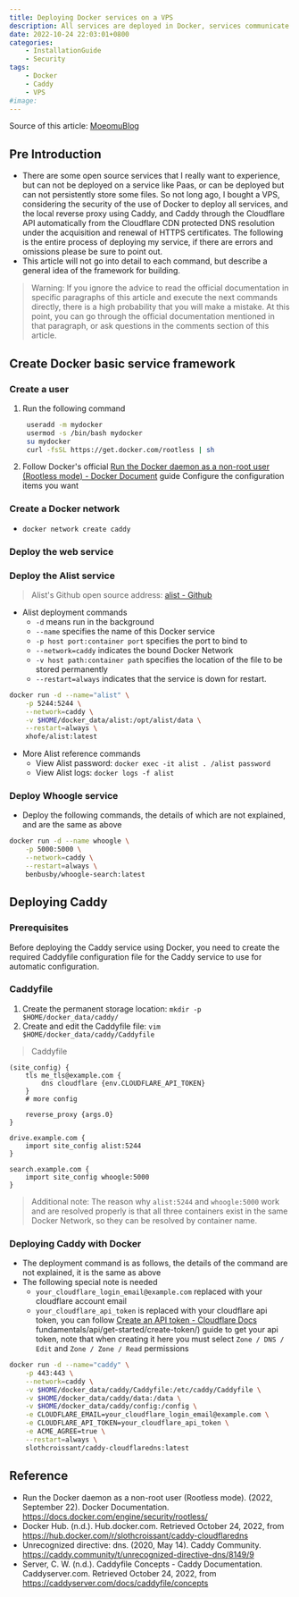 ```yaml
---
title: Deploying Docker services on a VPS
description: All services are deployed in Docker, services communicate with each other using Docker Network, Caddy reverse proxy all services, and visitors access directly through Cloudflare CDN.
date: 2022-10-24 22:03:01+0800
categories:
    - InstallationGuide
    - Security
tags:
    - Docker
    - Caddy
    - VPS
#image: 
---
```


Source of this article: [MoeomuBlog](/posts/deploying-docker-services-on-a-vps/)

## Pre Introduction

- There are some open source services that I really want to experience, but can not be deployed on a service like Paas, or can be deployed but can not persistently store some files. So not long ago, I bought a VPS, considering the security of the use of Docker to deploy all services, and the local reverse proxy using Caddy, and Caddy through the Cloudflare API automatically from the Cloudflare CDN protected DNS resolution under the acquisition and renewal of HTTPS certificates. The following is the entire process of deploying my service, if there are errors and omissions please be sure to point out.
- This article will not go into detail to each command, but describe a general idea of the framework for building.

> Warning: If you ignore the advice to read the official documentation in specific paragraphs of this article and execute the next commands directly, there is a high probability that you will make a mistake. At this point, you can go through the official documentation mentioned in that paragraph, or ask questions in the comments section of this article.

## Create Docker basic service framework

### Create a user

1. Run the following command

   ```sh
    useradd -m mydocker
    usermod -s /bin/bash mydocker
    su mydocker
    curl -fsSL https://get.docker.com/rootless | sh
   ```

2. Follow Docker's official [Run the Docker daemon as a non-root user (Rootless mode) - Docker Document](https://docs.docker.com/engine/security/rootless/) guide Configure the configuration items you want

### Create a Docker network

- `docker network create caddy`

### Deploy the web service

### Deploy the Alist service

> Alist's Github open source address: [alist - Github](https://github.com/alist-org/alist)

- Alist deployment commands
  - `-d` means run in the background
  - `--name` specifies the name of this Docker service
  - `-p host port:container port` specifies the port to bind to
  - `--network=caddy` indicates the bound Docker Network
  - `-v host path:container path` specifies the location of the file to be stored permanently
  - `--restart=always` indicates that the service is down for restart.

```sh
docker run -d --name="alist" \
    -p 5244:5244 \
    --network=caddy \
    -v $HOME/docker_data/alist:/opt/alist/data \
    --restart=always \
    xhofe/alist:latest
```

- More Alist reference commands
  - View Alist password: `docker exec -it alist . /alist password`
  - View Alist logs: ``docker logs -f alist``

### Deploy Whoogle service

- Deploy the following commands, the details of which are not explained, and are the same as above

```sh
docker run -d --name whoogle \
    -p 5000:5000 \
    --network=caddy \
    --restart=always \
    benbusby/whoogle-search:latest
```

## Deploying Caddy

### Prerequisites

Before deploying the Caddy service using Docker, you need to create the required Caddyfile configuration file for the Caddy service to use for automatic configuration.

### Caddyfile

1. Create the permanent storage location: `mkdir -p $HOME/docker_data/caddy/`
2. Create and edit the Caddyfile file: `vim $HOME/docker_data/caddy/Caddyfile`

> Caddyfile

```Caddyfile
(site_config) {
    tls me_tls@example.com {
        dns cloudflare {env.CLOUDFLARE_API_TOKEN}
    }
    # more config

    reverse_proxy {args.0}
}

drive.example.com {
    import site_config alist:5244
}

search.example.com {
    import site_config whoogle:5000
}
```

> Additional note: The reason why `alist:5244` and `whoogle:5000` work and are resolved properly is that all three containers exist in the same Docker Network, so they can be resolved by container name.

### Deploying Caddy with Docker

- The deployment command is as follows, the details of the command are not explained, it is the same as above
- The following special note is needed
  - `your_cloudflare_login_email@example.com` replaced with your cloudflare account email
  - `your_cloudflare_api_token` is replaced with your cloudflare api token, you can follow [Create an API token - Cloudflare Docs](https://developers.cloudflare.com/) fundamentals/api/get-started/create-token/) guide to get your api token, note that when creating it here you must select `Zone / DNS / Edit` and `Zone / Zone / Read` permissions

```sh
docker run -d --name="caddy" \
    -p 443:443 \
    --network=caddy \
    -v $HOME/docker_data/caddy/Caddyfile:/etc/caddy/Caddyfile \
    -v $HOME/docker_data/caddy/data:/data \
    -v $HOME/docker_data/caddy/config:/config \
    -e CLOUDFLARE_EMAIL=your_cloudflare_login_email@example.com \
    -e CLOUDFLARE_API_TOKEN=your_cloudflare_api_token \
    -e ACME_AGREE=true \
    --restart=always \
    slothcroissant/caddy-cloudflaredns:latest
```

## Reference

- Run the Docker daemon as a non-root user (Rootless mode). (2022, September 22). Docker Documentation. <https://docs.docker.com/engine/security/rootless/>
- Docker Hub. (n.d.). Hub.docker.com. Retrieved October 24, 2022, from <https://hub.docker.com/r/slothcroissant/caddy-cloudflaredns>
- Unrecognized directive: dns. (2020, May 14). Caddy Community. <https://caddy.community/t/unrecognized-directive-dns/8149/9>
- Server, C. W. (n.d.). Caddyfile Concepts - Caddy Documentation. Caddyserver.com. Retrieved October 24, 2022, from <https://caddyserver.com/docs/caddyfile/concepts>
